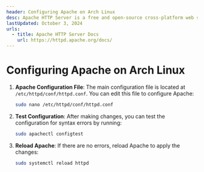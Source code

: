 ```yaml
---
header: Configuring Apache on Arch Linux
desc: Apache HTTP Server is a free and open-source cross-platform web server.
lastUpdated: October 3, 2024
urls:
  - title: Apache HTTP Server Docs
    url: https://httpd.apache.org/docs/
---
```


# Configuring Apache on Arch Linux

1. **Apache Configuration File**: The main configuration file is located at `/etc/httpd/conf/httpd.conf`. You can edit this file to configure Apache:

   ```bash
   sudo nano /etc/httpd/conf/httpd.conf
   ```

2. **Test Configuration**: After making changes, you can test the configuration for syntax errors by running:

   ```bash
   sudo apachectl configtest
   ```

3. **Reload Apache**: If there are no errors, reload Apache to apply the changes:

   ```bash
   sudo systemctl reload httpd
   ```
